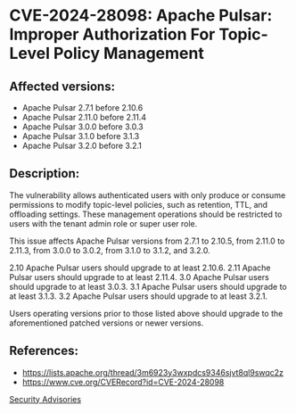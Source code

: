 # CVE-2024-28098: Apache Pulsar: Improper Authorization For Topic-Level Policy Management 

## Affected versions:

- Apache Pulsar 2.7.1 before 2.10.6
- Apache Pulsar 2.11.0 before 2.11.4
- Apache Pulsar 3.0.0 before 3.0.3
- Apache Pulsar 3.1.0 before 3.1.3
- Apache Pulsar 3.2.0 before 3.2.1

## Description:

The vulnerability allows authenticated users with only produce or consume permissions to modify topic-level policies, such as retention, TTL, and offloading settings. These management operations should be restricted to users with the tenant admin role or super user role.

This issue affects Apache Pulsar versions from 2.7.1 to 2.10.5, from 2.11.0 to 2.11.3, from 3.0.0 to 3.0.2, from 3.1.0 to 3.1.2, and 3.2.0. 

2.10 Apache Pulsar users should upgrade to at least 2.10.6.
2.11 Apache Pulsar users should upgrade to at least 2.11.4.
3.0 Apache Pulsar users should upgrade to at least 3.0.3.
3.1 Apache Pulsar users should upgrade to at least 3.1.3.
3.2 Apache Pulsar users should upgrade to at least 3.2.1.

Users operating versions prior to those listed above should upgrade to the aforementioned patched versions or newer versions.

## References:

- https://lists.apache.org/thread/3m6923y3wxpdcs9346sjvt8ql9swqc2z
- https://www.cve.org/CVERecord?id=CVE-2024-28098

[Security Advisories](index.md)